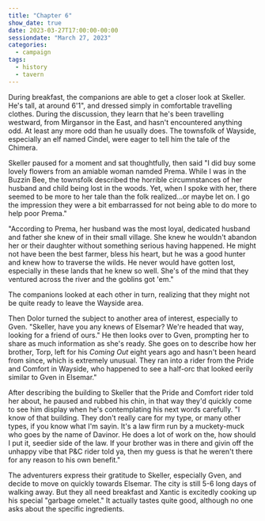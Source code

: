 ```yaml
---
title: "Chapter 6"
show_date: true
date: 2023-03-27T17:00:00-00:00
sessiondate: "March 27, 2023"
categories:
  - campaign
tags:
  - history
  - tavern
---
```


During breakfast, the companions are able to get a closer look at Skeller. He's tall, at around
6'1", and dressed simply in comfortable travelling clothes. During the discussion, they learn
that he's been travelling westward, from Mirgansor in the East, and hasn't encountered anything
odd. At least any more odd than he usually does. The townsfolk of Wayside, especially an elf named
Cindel, were eager to tell him the tale of the Chimera.

Skeller paused for a moment and sat thoughtfully, then said "I did buy some lovely flowers from
an amiable woman namded Prema. While I was in the Buzzin Bee, the townsfolk described the horrible
circumnstances of her husband and child being lost in the woods. Yet, when I spoke with her, there
seemed to be more to her tale than the folk realized...or maybe let on. I go the impression they
were a bit embarrassed for not being able to do more to help poor Prema."

"According to Prema, her husband was the most loyal, dedicated husband and father she knew of in
their small village. She knew he wouldn't abandon her or their daughter without something serious
having happened. He might not have been the best farmer, bless his heart, but he was a good hunter
and knew how to traverse the wilds. He never would have gotten lost, especially in these lands
that he knew so well. She's of the mind that they ventured across the river and the goblins got 'em."

The companions looked at each other in turn, realizing that they might not be quite ready to leave
the Wayside area.

Then Dolor turned the subject to another area of interest, especially to Gven. "Skeller, have you
any knews of Elsemar? We're headed that way, looking for a friend of ours." He then looks over
to Gven, prompting her to share as much information as she's ready. She goes on to describe how her
brother, Torp, left for his _Coming Out_ eight years ago and hasn't been heard from since, which
is extremely unusual. They ran into a rider from the Pride and Comfort in Wayside, who happened
to see a half-orc that looked eerily similar to Gven in Elsemar."

After describing the building to Skeller that the Pride and Comfort rider told her about, he
paused and rubbed his chin, in that way they'd quickly come to see him display when he's
contemplating his next words carefully. "I know of that building. They don't really care for
my type, or many other types, if you know what I'm sayin. It's a law firm run by a muckety-muck
who goes by the name of Davinor. He does a lot of work on the, how should I put it, seedier
side of the law. If your brother was in there and givin off the unhappy vibe that P&C rider told
ya, then my guess is that he weren't there for any reason to his own benefit."

The adventurers express their gratitude to Skeller, especially Gven, and decide to move on
quickly towards Elsemar. The city is still 5-6 long days of walking away. But they all need
breakfast and Xantic is excitedly cooking up his special "garbage omelet." It actually tastes
quite good, although no one asks about the specific ingredients.

